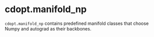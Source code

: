 # cdopt.manifold_np

`cdopt.manifold_np` contains predefined manifold classes that choose Numpy and autograd as their backbones. 





```{tableofcontents}
```

